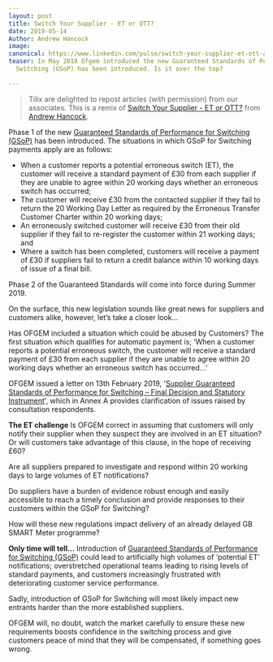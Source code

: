 ```yaml
---
layout: post
title: Switch Your Supplier - ET or OTT?
date: 2019-05-14
Author: Andrew Hancock
image: 
canonical: https://www.linkedin.com/pulse/switch-your-supplier-et-ott-andrew-j-hancock/
teaser: In May 2019 Ofgem introduced the new Guaranteed Standards of Performance for
  Switching (GSoP) has been introduced. Is it over the top?

---
```

> Tilix are delighted to repost articles (with permission) from our associates.  This is a remix of [Switch Your Supplier - ET or OTT?](https://www.linkedin.com/pulse/switch-your-supplier-et-ott-andrew-j-hancock/) from [Andrew Hancock](https://www.linkedin.com/in/andrewjhancock/).

Phase 1 of the new [Guaranteed Standards of Performance for Switching (GSoP)](https://www.ofgem.gov.uk/publications-and-updates/customers-entitled-automatic-compensation-switching-problems-1-may?utm_medium=email&utm_source=dotMailer&utm_campaign=Daily-Alert_30-04-2019&utm_content=Customers+entitled+to+automatic+compensation+for+switching+problems+from+1+May&dm_i=1QCB,69CZP,UVE11Z,OOQ38,1) has been introduced. The situations in which GSoP for Switching payments apply are as follows:

* When a customer reports a potential erroneous switch (ET), the customer will receive a standard payment of £30 from each supplier if they are unable to agree within 20 working days whether an erroneous switch has occurred;
* The customer will receive £30 from the contacted supplier if they fail to return the 20 Working Day Letter as required by the Erroneous Transfer Customer Charter within 20 working days;
* An erroneously switched customer will receive £30 from their old supplier if they fail to re-register the customer within 21 working days; and
* Where a switch has been completed, customers will receive a payment of £30 if suppliers fail to return a credit balance within 10 working days of issue of a final bill.

Phase 2 of the Guaranteed Standards will come into force during Summer 2019.

On the surface, this new legislation sounds like great news for suppliers and customers alike, however, let’s take a closer look…

Has OFGEM included a situation which could be abused by Customers?
The first situation which qualifies for automatic payment is; ‘When a customer reports a potential erroneous switch, the customer will receive a standard payment of £30 from each supplier if they are unable to agree within 20 working days whether an erroneous switch has occurred…’

OFGEM issued a letter on 13th February 2019, '[Supplier Guaranteed Standards of Performance for Switching – Final Decision and Statutory Instrument](https://www.ofgem.gov.uk/system/files/docs/2019/02/final_decision_on_si_for_switching_compensation.pdf)', which in Annex A provides clarification of issues raised by consultation respondents.

**The ET challenge**
Is OFGEM correct in assuming that customers will only notify their supplier when they suspect they are involved in an ET situation? Or will customers take advantage of this clause, in the hope of receiving £60?

Are all suppliers prepared to investigate and respond within 20 working days to large volumes of ET notifications?

Do suppliers have a burden of evidence robust enough and easily accessible to reach a timely conclusion and provide responses to their customers within the GSoP for Switching?

How will these new regulations impact delivery of an already delayed GB SMART Meter programme?

**Only time will tell…**
Introduction of [Guaranteed Standards of Performance for Switching (GSoP)](https://www.ofgem.gov.uk/publications-and-updates/customers-entitled-automatic-compensation-switching-problems-1-may?utm_medium=email&utm_source=dotMailer&utm_campaign=Daily-Alert_30-04-2019&utm_content=Customers+entitled+to+automatic+compensation+for+switching+problems+from+1+May&dm_i=1QCB,69CZP,UVE11Z,OOQ38,1) could lead to artificially high volumes of ‘potential ET’ notifications; overstretched operational teams leading to rising levels of standard payments, and customers increasingly frustrated with deteriorating customer service performance.

Sadly, introduction of GSoP for Switching will most likely impact new entrants harder than the more established suppliers.

OFGEM will, no doubt, watch the market carefully to ensure these new requirements boosts confidence in the switching process and give customers peace of mind that they will be compensated, if something goes wrong.